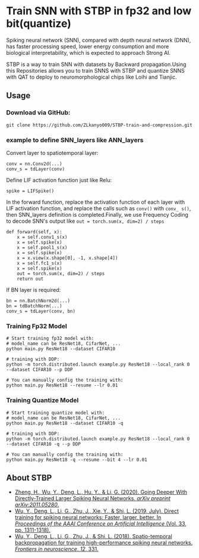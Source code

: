 # Train SNN with STBP in fp32 and low bit(quantize)

Spiking neural network (SNN), compared with depth neural network (DNN), has faster processing speed, lower energy consumption and more biological interpretability, which is expected to approach Strong AI.

STBP is a way to train SNN with datasets by Backward propagation.Using this Repositories allows you to train SNNS with STBP and quantize SNNS with QAT to deploy to neuromorphological chips like Loihi and Tianjic.


## Usage

### Download via GitHub:

```
git clone https://github.com/ZLkanyo009/STBP-train-and-compression.git
```

### example to define SNN_layers like ANN_layers

Convert layer to spatiotemporal layer:
```
conv = nn.Conv2d(...)
conv_s = tdLayer(conv)
```

Define LIF activation function just like Relu:
```
spike = LIFSpike()
```

In the forward function, replace the activation function of each layer with LIF activation function, and replace the calls such as `conv()` with `conv_ s()`, then SNN_layers definition is completed.Finally, we use Frequency Coding to decode SNN's output like `out = torch.sum(x, dim=2) / steps`
```
def forward(self, x):
    x = self.conv1_s(x)
    x = self.spike(x)
    x = self.pool1_s(x)
    x = self.spike(x)
    x = x.view(x.shape[0], -1, x.shape[4])
    x = self.fc1_s(x)
    x = self.spike(x)
    out = torch.sum(x, dim=2) / steps
    return out
```

If BN layer is required:

```
bn = nn.BatchNorm2d(...)
bn = tdBatchNorm(...)
conv_s = tdLayer(conv, bn)
```

### Training Fp32 Model
```
# Start training fp32 model with: 
# model_name can be ResNet18, CifarNet, ...
python main.py ResNet18 --dataset CIFAR10

# training with DDP:
python -m torch.distributed.launch example.py ResNet18 --local_rank 0 --dataset CIFAR10 --p DDP

# You can manually config the training with: 
python main.py ResNet18 --resume --lr 0.01
```

### Training Quantize Model
```
# Start training quantize model with: 
# model_name can be ResNet18, CifarNet, ...
python main.py ResNet18 --dataset CIFAR10 -q

# training with DDP:
python -m torch.distributed.launch example.py ResNet18 --local_rank 0 --dataset CIFAR10 -q --p DDP

# You can manually config the training with: 
python main.py ResNet18 -q --resume --bit 4 --lr 0.01

```
## About STBP

- [Zheng, H., Wu, Y., Deng, L., Hu, Y., & Li, G. (2020). Going Deeper With Directly-Trained Larger Spiking Neural Networks. *arXiv preprint arXiv:2011.05280*.](https://arxiv.org/pdf/2011.05280)
- [Wu, Y., Deng, L., Li, G., Zhu, J., Xie, Y., & Shi, L. (2019, July). Direct training for spiking neural networks: Faster, larger, better. In *Proceedings of the AAAI Conference on Artificial Intelligence* (Vol. 33, pp. 1311-1318).](https://www.aaai.org/ojs/index.php/AAAI/article/view/3929/3807)
- [Wu, Y., Deng, L., Li, G., Zhu, J., & Shi, L. (2018). Spatio-temporal backpropagation for training high-performance spiking neural networks. *Frontiers in neuroscience*, *12*, 331.](https://www.frontiersin.org/articles/10.3389/fnins.2018.00331/full)